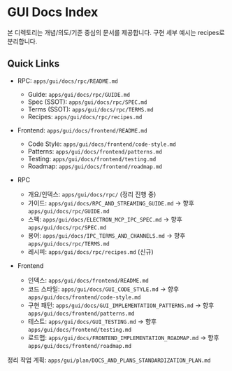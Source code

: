 # GUI Docs Index

본 디렉토리는 개념/의도/기준 중심의 문서를 제공합니다. 구현 세부 예시는 recipes로 분리합니다.

## Quick Links

- RPC: `apps/gui/docs/rpc/README.md`
  - Guide: `apps/gui/docs/rpc/GUIDE.md`
  - Spec (SSOT): `apps/gui/docs/rpc/SPEC.md`
  - Terms (SSOT): `apps/gui/docs/rpc/TERMS.md`
  - Recipes: `apps/gui/docs/rpc/recipes.md`
- Frontend: `apps/gui/docs/frontend/README.md`
  - Code Style: `apps/gui/docs/frontend/code-style.md`
  - Patterns: `apps/gui/docs/frontend/patterns.md`
  - Testing: `apps/gui/docs/frontend/testing.md`
  - Roadmap: `apps/gui/docs/frontend/roadmap.md`

- RPC
  - 개요/인덱스: `apps/gui/docs/rpc/` (정리 진행 중)
  - 가이드: `apps/gui/docs/RPC_AND_STREAMING_GUIDE.md` → 향후 `apps/gui/docs/rpc/GUIDE.md`
  - 스펙: `apps/gui/docs/ELECTRON_MCP_IPC_SPEC.md` → 향후 `apps/gui/docs/rpc/SPEC.md`
  - 용어: `apps/gui/docs/IPC_TERMS_AND_CHANNELS.md` → 향후 `apps/gui/docs/rpc/TERMS.md`
  - 레시피: `apps/gui/docs/rpc/recipes.md` (신규)

- Frontend
  - 인덱스: `apps/gui/docs/frontend/README.md`
  - 코드 스타일: `apps/gui/docs/GUI_CODE_STYLE.md` → 향후 `apps/gui/docs/frontend/code-style.md`
  - 구현 패턴: `apps/gui/docs/GUI_IMPLEMENTATION_PATTERNS.md` → 향후 `apps/gui/docs/frontend/patterns.md`
  - 테스트: `apps/gui/docs/GUI_TESTING.md` → 향후 `apps/gui/docs/frontend/testing.md`
  - 로드맵: `apps/gui/docs/FRONTEND_IMPLEMENTATION_ROADMAP.md` → 향후 `apps/gui/docs/frontend/roadmap.md`

정리 작업 계획: `apps/gui/plan/DOCS_AND_PLANS_STANDARDIZATION_PLAN.md`
